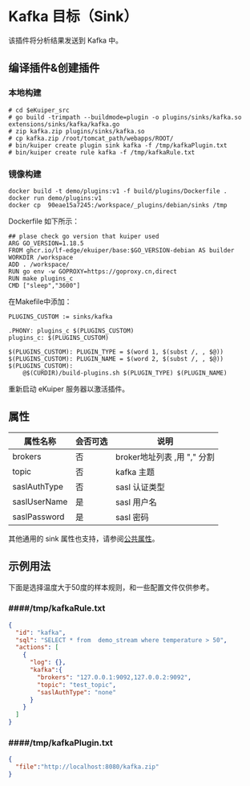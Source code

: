 # Kafka 目标（Sink）

该插件将分析结果发送到 Kafka 中。
## 编译插件&创建插件

### 本地构建
```shell
# cd $eKuiper_src
# go build -trimpath --buildmode=plugin -o plugins/sinks/kafka.so extensions/sinks/kafka/kafka.go
# zip kafka.zip plugins/sinks/kafka.so
# cp kafka.zip /root/tomcat_path/webapps/ROOT/
# bin/kuiper create plugin sink kafka -f /tmp/kafkaPlugin.txt
# bin/kuiper create rule kafka -f /tmp/kafkaRule.txt
```

### 镜像构建
```
docker build -t demo/plugins:v1 -f build/plugins/Dockerfile .
docker run demo/plugins:v1
docker cp  90eae15a7245:/workspace/_plugins/debian/sinks /tmp
```
Dockerfile 如下所示：
```
## plase check go version that kuiper used
ARG GO_VERSION=1.18.5
FROM ghcr.io/lf-edge/ekuiper/base:$GO_VERSION-debian AS builder
WORKDIR /workspace
ADD . /workspace/
RUN go env -w GOPROXY=https://goproxy.cn,direct
RUN make plugins_c
CMD ["sleep","3600"]
```
在Makefile中添加：
```
PLUGINS_CUSTOM := sinks/kafka

.PHONY: plugins_c $(PLUGINS_CUSTOM)
plugins_c: $(PLUGINS_CUSTOM)

$(PLUGINS_CUSTOM): PLUGIN_TYPE = $(word 1, $(subst /, , $@))
$(PLUGINS_CUSTOM): PLUGIN_NAME = $(word 2, $(subst /, , $@))
$(PLUGINS_CUSTOM):
	@$(CURDIR)/build-plugins.sh $(PLUGIN_TYPE) $(PLUGIN_NAME)
```

重新启动 eKuiper 服务器以激活插件。

## 属性

| 属性名称              | 会否可选 | 说明                   |
|-------------------|------|----------------------|
| brokers           | 否    | broker地址列表 ,用 "," 分割 |
| topic             | 否    | kafka 主题             |
| saslAuthType      | 否    | sasl 认证类型            |
| saslUserName      | 是    | sasl 用户名             |
| saslPassword      | 是    | sasl 密码              |


其他通用的 sink 属性也支持，请参阅[公共属性](../overview.md#公共属性)。

## 示例用法

下面是选择温度大于50度的样本规则，和一些配置文件仅供参考。

### ####/tmp/kafkaRule.txt
```json
{
  "id": "kafka",
  "sql": "SELECT * from  demo_stream where temperature > 50",
  "actions": [
    {
      "log": {},
      "kafka":{
        "brokers": "127.0.0.1:9092,127.0.0.2:9092",
        "topic": "test_topic",
        "saslAuthType": "none"
      }
    }
  ]
}
```
### ####/tmp/kafkaPlugin.txt
```json
{
  "file":"http://localhost:8080/kafka.zip"
}
```
